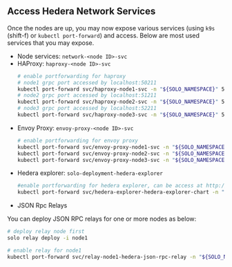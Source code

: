 ## Access Hedera Network Services

Once the nodes are up, you may now expose various services (using `k9s` (shift-f) or `kubectl port-forward`) and access. Below are most used services that you may expose.

* Node services: `network-<node ID>-svc`
* HAProxy: `haproxy-<node ID>-svc`
  ```bash
  # enable portforwarding for haproxy
  # node1 grpc port accessed by localhost:50211
  kubectl port-forward svc/haproxy-node1-svc -n "${SOLO_NAMESPACE}" 50211:50211 &
  # node2 grpc port accessed by localhost:51211
  kubectl port-forward svc/haproxy-node2-svc -n "${SOLO_NAMESPACE}" 51211:50211 &
  # node3 grpc port accessed by localhost:52211
  kubectl port-forward svc/haproxy-node3-svc -n "${SOLO_NAMESPACE}" 52211:50211 &
  ```
* Envoy Proxy: `envoy-proxy-<node ID>-svc`
  ```bash
  # enable portforwarding for envoy proxy
  kubectl port-forward svc/envoy-proxy-node1-svc -n "${SOLO_NAMESPACE}" 8181:8080 &
  kubectl port-forward svc/envoy-proxy-node2-svc -n "${SOLO_NAMESPACE}" 8281:8080 &
  kubectl port-forward svc/envoy-proxy-node3-svc -n "${SOLO_NAMESPACE}" 8381:8080 &
  ```
* Hedera explorer: `solo-deployment-hedera-explorer`
  ```bash
  #enable portforwarding for hedera explorer, can be access at http://localhost:8080/
  kubectl port-forward svc/hedera-explorer-hedera-explorer-chart -n "${SOLO_NAMESPACE}" 8080:80 &
  ```
* JSON Rpc Relays

You can deploy JSON RPC relays for one or more nodes as below:

```bash
# deploy relay node first
solo relay deploy -i node1

# enable relay for node1
kubectl port-forward svc/relay-node1-hedera-json-rpc-relay -n "${SOLO_NAMESPACE}" 7546:7546 &
```

